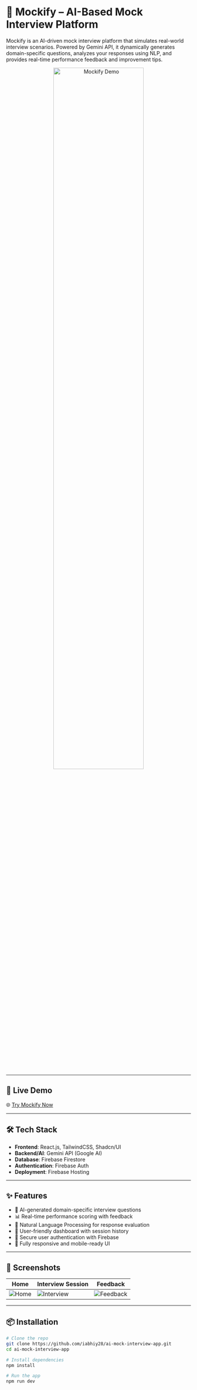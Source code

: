 # 🧠 Mockify – AI-Based Mock Interview Platform

Mockify is an AI-driven mock interview platform that simulates real-world interview scenarios. Powered by Gemini API, it dynamically generates domain-specific questions, analyzes your responses using NLP, and provides real-time performance feedback and improvement tips.

<p align="center">
  <img src="https://mockify-93494.web.app/demo.gif" alt="Mockify Demo" width="70%"/>
</p>

---

## 🚀 Live Demo

🌐 [Try Mockify Now](https://mockify-93494.web.app/)

---

## 🛠 Tech Stack

- **Frontend**: React.js, TailwindCSS, Shadcn/UI
- **Backend/AI**: Gemini API (Google AI)
- **Database**: Firebase Firestore
- **Authentication**: Firebase Auth
- **Deployment**: Firebase Hosting

---

## ✨ Features

- 🎯 AI-generated domain-specific interview questions
- 📊 Real-time performance scoring with feedback
- 💬 Natural Language Processing for response evaluation
- 📁 User-friendly dashboard with session history
- 🔐 Secure user authentication with Firebase
- 📱 Fully responsive and mobile-ready UI

---

## 📸 Screenshots

| Home | Interview Session | Feedback |
|------|-------------------|----------|
| ![Home](./screenshots/home.png) | ![Interview](./screenshots/interview.png) | ![Feedback](./screenshots/feedback.png) |

---

## 📦 Installation

```bash
# Clone the repo
git clone https://github.com/iabhiy28/ai-mock-interview-app.git
cd ai-mock-interview-app

# Install dependencies
npm install

# Run the app
npm run dev
